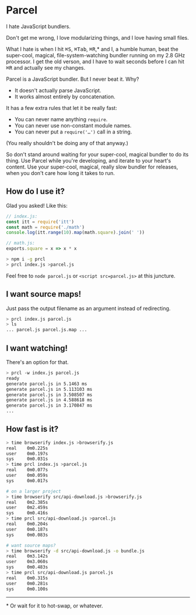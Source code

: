 # Parcel

I hate JavaScript bundlers.

Don't get me wrong, I love modularizing things, and I love having small files.

What I hate is when I hit <kbd>⌘S</kbd>, <kbd>⌘Tab</kbd>, <kbd>⌘R</kbd>,\* and I, a humble human, beat the super-cool, magical, file-system-watching bundler running on my 2.8 GHz processor. I get the old verson, and I have to wait seconds before I can hit <kbd>⌘R</kbd> and actually see my changes.

Parcel is a JavaScript bundler. But I never beat it. Why?

- It doesn't actually parse JavaScript.
- It works almost entirely by concatenation.

It has a few extra rules that let it be really fast:

- You can never name anything `require`.
- You can never use non-constant module names.
- You can never put a `require('…')` call in a string.

(You really shouldn't be doing any of that anyway.)

So don't stand around waiting for your super-cool, magical bundler to do its thing. Use Parcel while you're developing, and iterate to your heart's content. Use your super-cool, magical, really slow bundler for releases, when you don't care how long it takes to run.

## How do I use it?

Glad you asked! Like this:

```js
// index.js:
const itt = require('itt')
const math = require('./math')
console.log(itt.range(10).map(math.square).join(' '))

// math.js:
exports.square = x => x * x
```

```sh
> npm i -g prcl
> prcl index.js >parcel.js
```

Feel free to `node parcel.js` or `<script src=parcel.js>` at this juncture.

## I want source maps!

Just pass the output filename as an argument instead of redirecting.

```sh
> prcl index.js parcel.js
> ls
... parcel.js parcel.js.map ...
```

## I want watching!

There's an option for that.

```sh
> prcl -w index.js parcel.js
ready
generate parcel.js in 5.1463 ms
generate parcel.js in 5.113103 ms
generate parcel.js in 3.508507 ms
generate parcel.js in 4.588618 ms
generate parcel.js in 3.170847 ms
...
```

## How fast is it?

```sh
> time browserify index.js >browserify.js
real    0m0.225s
user    0m0.197s
sys     0m0.031s
> time prcl index.js >parcel.js
real    0m0.077s
user    0m0.059s
sys     0m0.017s

# on a larger project
> time browserify src/api-download.js >browserify.js
real    0m2.385s
user    0m2.459s
sys     0m0.416s
> time prcl src/api-download.js >parcel.js
real    0m0.204s
user    0m0.187s
sys     0m0.083s

# want source maps?
> time browserify -d src/api-download.js -o bundle.js
real    0m3.142s
user    0m3.060s
sys     0m0.483s
> time prcl src/api-download.js parcel.js
real    0m0.315s
user    0m0.281s
sys     0m0.100s
```

---

\* Or wait for it to hot-swap, or whatever.
